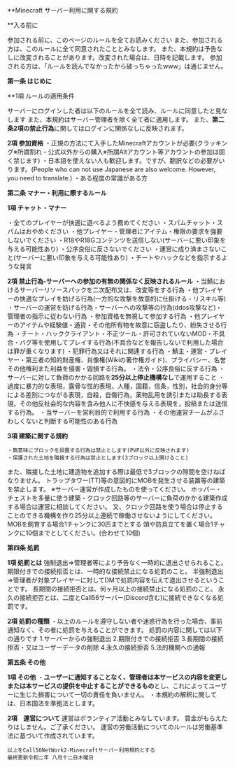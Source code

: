 **Minecraft サーバー利用に関する規約

**入る前に

参加される前に、このページのルールを全てお読みください
また、参加される方は、このルールに全て同意されたこととみなします。
また、本規約は予告なしに改変されることがあります。改変された場合は、日時を記載します。
参加される方は、「ルールを読んでなかったから破っちゃったwww」は通じません。

**第一条 はじめに**

**1項 ルールの適用条件

サーバーにログインした者は以下のルールを全て読み、ルールに同意したと見なします
また、本規約はサーバー管理者を除く全て者に適用します。
また、**第二条2項の禁止行為**に関してはログインに関係なしに反映されます。

**2項 参加資格**
・正規の方法にて入手したMinecraftアカウントが必要(クラッキング※所謂割れ・公式以外からの購入※所謂Altアカウント等アカウントの参加は固く禁じます)
・日本語を使えない人も歓迎します。ですが、翻訳などの必要がいります。(People who can not use Japanese are also welcome. However, you need to translate.)
・ある程度の常識がある方

**第二条 マナー・利用に際するルール**

**1項 チャット・マナー**

・全てのプレイヤーが快適に遊べるよう務めてください
・スパムチャット・スパムはおやめください
・他プレイヤー・管理者にアイテム・権限の要求を強要しないでください
・R18やR18Gコンテンツを送信しない(サーバーに悪い印象を与える可能性あり)
・公序良俗に反さないでください
・運営に成り済まさないこと(サーバーに悪い印象を与える可能性あり)
・チートやハックなどを指示するような発言

**2項 禁止行為-サーバーへの参加の有無の関係なく反映されるルール**
・当鯖におけるサーバーリソースパックを二次配布又は、改変等をする行為
・他プレイヤーの快適なプレイを妨げる行為(一方的な攻撃を故意的に仕掛ける・リスキル等)
・サーバーの運営を妨げる行為・サーバーへの攻撃等の行為(ddos攻撃など)・管理者の指示に従わない行為
・参加資格を無視して参加する行為
・他プレイヤーのアイテムや経験値・通貨・その他所有物を故意に窃盗したり、紛失させる行為
・チート・ハッククライアント・不正ツール・許可されていないMOD・不具合・バグ等を使用してプレイする行為(不具合などを報告しないで利用した場合は罪が重くなります)
・犯罪行為又はそれに関連する行為
・鯖主・運営・プレイヤー・第三者の知的財産権、肖像権(Wikiの著作権ガイド)、プライバシー、名誉その他権利また利益を侵害・毀損する行為。
・法令・公序良俗に反する行為
・サーバーに対して負荷のかかる回路を**25分以上停止機構なし**で運用すること
・過度に暴力的な表現，露骨な性的表現，人種，国籍，信条，性別，社会的身分等による差別につながる表現，自殺，自傷行為，薬物乱用を誘引または助長する表現，その他反社会的な内容を含み他人に不快感を与える表現を，投稿または送信する行為。
・当サーバーを営利目的で利用する行為
・その他運営チームがふさわしくないと判断する可能性のある行為

**3項 建築に関する規約**
```
・無意味にブロックを設置する行為は禁止とします(PVP以外に反映されます)
・保護された土地を隣接する行為は禁止とします(3ブロック以上開けること)
```
また、隣接した土地に建造物を追加する際は最低で3ブロックの隙間を空けねばなりません。
トラップタワー(TT)等の意図的にMOBを発生させる装置等の建築を禁止します。
※サーバー運営が作成したものを使ってください。
ホッパー・チェストを多量に使う建築・クロック回路等のサーバーに負荷のかかる建築作成する場合は運営に相談してください。
又、クロック回路を使う場合は停止することのできる機構を作り25分以上連続で稼働させないようにしてください。
MOBを飼育する場合1チャンクに30匹までとする
頭や防具立てを置く場合1チャンクに10個までとしてください。(合わせて10個)

**第四条 処罰**

**1項 処罰とは**
強制退出=>管理者等により予告なく一時的に退出させられること。期限付きでの接続拒否とは、一時的な接続禁止になる処罰のこと。
半強制退出=>管理者が対象プレイヤーに対してDMで処罰内容を伝えて退出させるということです。
長期間の接続拒否とは、何ヶ月以上の接続禁止になる処罰のこと。
永久の接続拒否とは、二度とCall56サーバー(Discord含む)に接続できなくなる処罰です。

**2項 処罰の種類**
・以上のルールを遵守しない者や迷惑行為を行った場合、事前通知なく、その者に処罰を与えることができます。
処罰の内容に関しては以下の通りです
1.サーバーからの強制退出
2.期限付きでの接続拒否
3.長期間の接続拒否・又はユーザーデータの削除
4.永久の接続拒否
5.法的機関への通報

**第五条 その他**

**1項 その他**
・**ユーザーに通知することなく、管理者は本サービスの内容を変更しまたは本サービスの提供を中止することができるもの**とし、これによってユーザーに生じた損害について一切の責任を負いません。
・本規約の解釈に関しては、日本国法を準拠法とします。

**2項　運営について**
運営はボランティア活動とみなしています。
賃金がもらえたりはしません。ご了承ください。
運営の労働活動についてのルールは労働基準法に基づいて作成されています。
```
以上をCall56NetWork2-Minecraftサーバー利用規約とする
最終更新令和二年 八月十二日木曜日
```
